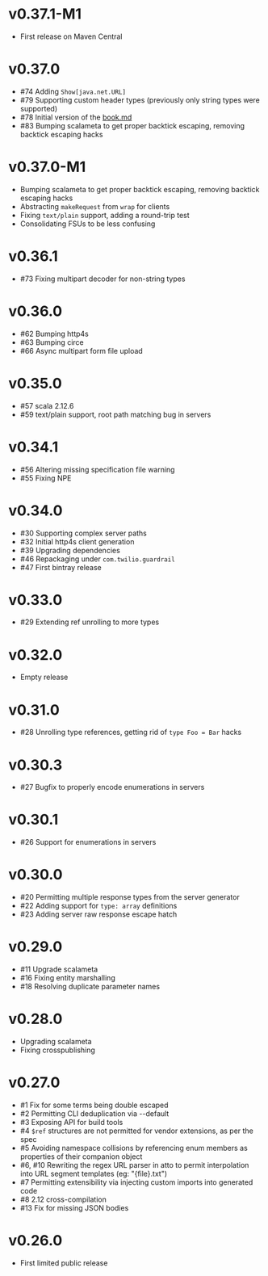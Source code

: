 v0.37.1-M1
==========

- First release on Maven Central

v0.37.0
=======

- #74 Adding `Show[java.net.URL]`
- #79 Supporting custom header types (previously only string types were supported)
- #78 Initial version of the [book.md](./docs/book.md)
- #83 Bumping scalameta to get proper backtick escaping, removing backtick escaping hacks

v0.37.0-M1
==========

- Bumping scalameta to get proper backtick escaping, removing backtick escaping hacks
- Abstracting `makeRequest` from `wrap` for clients
- Fixing `text/plain` support, adding a round-trip test
- Consolidating FSUs to be less confusing

v0.36.1
=======

- #73 Fixing multipart decoder for non-string types

v0.36.0
=======

- #62 Bumping http4s
- #63 Bumping circe
- #66 Async multipart form file upload

v0.35.0
=======

- #57 scala 2.12.6
- #59 text/plain support, root path matching bug in servers

v0.34.1
=======

- #56 Altering missing specification file warning
- #55 Fixing NPE

v0.34.0
=======

- #30 Supporting complex server paths
- #32 Initial http4s client generation
- #39 Upgrading dependencies
- #46 Repackaging under `com.twilio.guardrail`
- #47 First bintray release

v0.33.0
=======

- #29 Extending ref unrolling to more types

v0.32.0
=======

- Empty release

v0.31.0
=======

- #28 Unrolling type references, getting rid of `type Foo = Bar` hacks

v0.30.3
=======

- #27 Bugfix to properly encode enumerations in servers

v0.30.1
=======

- #26 Support for enumerations in servers

v0.30.0
=======

- #20 Permitting multiple response types from the server generator
- #22 Adding support for `type: array` definitions
- #23 Adding server raw response escape hatch

v0.29.0
=======

- #11 Upgrade scalameta
- #16 Fixing entity marshalling
- #18 Resolving duplicate parameter names

v0.28.0
=======

- Upgrading scalameta
- Fixing crosspublishing

v0.27.0
=======

- #1 Fix for some terms being double escaped
- #2 Permitting CLI deduplication via --default
- #3 Exposing API for build tools
- #4 `$ref` structures are not permitted for vendor extensions, as per the spec
- #5 Avoiding namespace collisions by referencing enum members as properties of their companion object
- #6, #10 Rewriting the regex URL parser in atto to permit interpolation into URL segment templates (eg: "{file}.txt")
- #7 Permitting extensibility via injecting custom imports into generated code
- #8 2.12 cross-compilation
- #13 Fix for missing JSON bodies

v0.26.0
=======

- First limited public release
